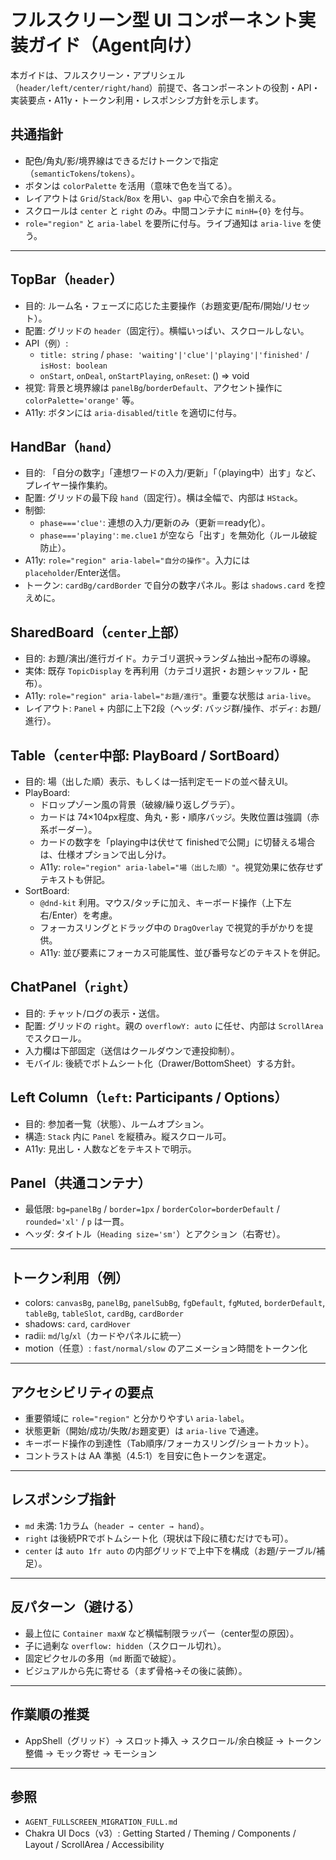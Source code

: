 # フルスクリーン型 UI コンポーネント実装ガイド（Agent向け）

本ガイドは、フルスクリーン・アプリシェル（`header/left/center/right/hand`）前提で、各コンポーネントの役割・API・実装要点・A11y・トークン利用・レスポンシブ方針を示します。

## 共通指針
- 配色/角丸/影/境界線はできるだけトークンで指定（`semanticTokens`/`tokens`）。
- ボタンは `colorPalette` を活用（意味で色を当てる）。
- レイアウトは `Grid`/`Stack`/`Box` を用い、`gap` 中心で余白を揃える。
- スクロールは `center` と `right` のみ。中間コンテナに `minH={0}` を付与。
- `role="region"` と `aria-label` を要所に付与。ライブ通知は `aria-live` を使う。

---

## TopBar（`header`）
- 目的: ルーム名・フェーズに応じた主要操作（お題変更/配布/開始/リセット）。
- 配置: グリッドの `header`（固定行）。横幅いっぱい、スクロールしない。
- API（例）:
  - `title: string` / `phase: 'waiting'|'clue'|'playing'|'finished'` / `isHost: boolean`
  - `onStart`, `onDeal`, `onStartPlaying`, `onReset`: () => void
- 視覚: 背景と境界線は `panelBg`/`borderDefault`、アクセント操作に `colorPalette='orange'` 等。
- A11y: ボタンには `aria-disabled`/`title` を適切に付与。

## HandBar（`hand`）
- 目的: 「自分の数字」「連想ワードの入力/更新」「（playing中）出す」など、プレイヤー操作集約。
- 配置: グリッドの最下段 `hand`（固定行）。横は全幅で、内部は `HStack`。
- 制御:
  - `phase==='clue'`: 連想の入力/更新のみ（更新＝ready化）。
  - `phase==='playing'`: `me.clue1` が空なら「出す」を無効化（ルール破綻防止）。
- A11y: `role="region" aria-label="自分の操作"`。入力には `placeholder`/Enter送信。
- トークン: `cardBg/cardBorder` で自分の数字パネル。影は `shadows.card` を控えめに。

## SharedBoard（`center`上部）
- 目的: お題/演出/進行ガイド。カテゴリ選択→ランダム抽出→配布の導線。
- 実体: 既存 `TopicDisplay` を再利用（カテゴリ選択・お題シャッフル・配布）。
- A11y: `role="region" aria-label="お題/進行"`。重要な状態は `aria-live`。
- レイアウト: `Panel` + 内部に上下2段（ヘッダ: バッジ群/操作、ボディ: お題/進行）。

## Table（`center`中部: PlayBoard / SortBoard）
- 目的: 場（出した順）表示、もしくは一括判定モードの並べ替えUI。
- PlayBoard:
  - ドロップゾーン風の背景（破線/繰り返しグラデ）。
  - カードは 74×104px程度、角丸・影・順序バッジ。失敗位置は強調（赤系ボーダー）。
  - カードの数字を「playing中は伏せて finishedで公開」に切替える場合は、仕様オプションで出し分け。
  - A11y: `role="region" aria-label="場（出した順）"`。視覚効果に依存せずテキストも併記。
- SortBoard:
  - `@dnd-kit` 利用。マウス/タッチに加え、キーボード操作（上下左右/Enter）を考慮。
  - フォーカスリングとドラッグ中の `DragOverlay` で視覚的手がかりを提供。
  - A11y: 並び要素にフォーカス可能属性、並び番号などのテキストを併記。

## ChatPanel（`right`）
- 目的: チャット/ログの表示・送信。
- 配置: グリッドの `right`。親の `overflowY: auto` に任せ、内部は `ScrollArea` でスクロール。
- 入力欄は下部固定（送信はクールダウンで連投抑制）。
- モバイル: 後続でボトムシート化（Drawer/BottomSheet）する方針。

## Left Column（`left`: Participants / Options）
- 目的: 参加者一覧（状態）、ルームオプション。
- 構造: `Stack` 内に `Panel` を縦積み。縦スクロール可。
- A11y: 見出し・人数などをテキストで明示。

## Panel（共通コンテナ）
- 最低限: `bg=panelBg` / `border=1px` / `borderColor=borderDefault` / `rounded='xl'` / `p` は一貫。
- ヘッダ: タイトル（`Heading size='sm'`）とアクション（右寄せ）。

---

## トークン利用（例）
- colors: `canvasBg`, `panelBg`, `panelSubBg`, `fgDefault`, `fgMuted`, `borderDefault`, `tableBg`, `tableSlot`, `cardBg`, `cardBorder`
- shadows: `card`, `cardHover`
- radii: `md`/`lg`/`xl`（カードやパネルに統一）
- motion（任意）: `fast/normal/slow` のアニメーション時間をトークン化

---

## アクセシビリティの要点
- 重要領域に `role="region"` と分かりやすい `aria-label`。
- 状態更新（開始/成功/失敗/お題変更）は `aria-live` で通達。
- キーボード操作の到達性（Tab順序/フォーカスリング/ショートカット）。
- コントラストは AA 準拠（4.5:1）を目安に色トークンを選定。

---

## レスポンシブ指針
- `md` 未満: 1カラム（`header → center → hand`）。
- `right` は後続PRでボトムシート化（現状は下段に積むだけでも可）。
- `center` は `auto 1fr auto` の内部グリッドで上中下を構成（お題/テーブル/補足）。

---

## 反パターン（避ける）
- 最上位に `Container maxW` など横幅制限ラッパー（center型の原因）。
- 子に過剰な `overflow: hidden`（スクロール切れ）。
- 固定ピクセルの多用（`md` 断面で破綻）。
- ビジュアルから先に寄せる（まず骨格→その後に装飾）。

---

## 作業順の推奨
- AppShell（グリッド）→ スロット挿入 → スクロール/余白検証 → トークン整備 → モック寄せ → モーション

---

## 参照
- `AGENT_FULLSCREEN_MIGRATION_FULL.md`
- Chakra UI Docs（v3）: Getting Started / Theming / Components / Layout / ScrollArea / Accessibility


